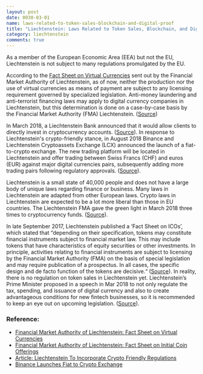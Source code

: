 ```yaml
---
layout: post
date: 0030-03-01
name: laws-related-to-token-sales-blockchain-and-digital-proof
title: "Liechtenstein: Laws Related to Token Sales, Blockchain, and Digital Proof"
category: liechtenstein
comments: true
---
```

As a member of the European Economic Area (EEA) but not the EU, Liechtenstein is not subject to many regulations promulgated by the EU.

According to the [Fact Sheet on Virtual Currencies](https://www.fma-li.li/files/fma/fma-fact-sheet-virtual-currencies.pdf) sent out by the Financial Market Authority of Liechtenstein, as of now, neither the production nor the use of virtual currencies as means of payment are subject to any licensing requirement governed by specialized legislation. Anti-money laundering and anti-terrorist financing laws may apply to digital currency companies in Liechtenstein, but this determination is done on a case-by-case basis by the Financial Market Authority (FMA) Liechtenstein. ([Source](https://www.fma-li.li/files/fma/fma-fact-sheet-virtual-currencies.pdf))

In March 2018, a Liechtenstein Bank announced that it would allow clients to directly invest in cryptocurrency accounts. ([Source](https://the-blockchain-journal.com/2018/03/03/a-liechtenstein-bank-allows-clients-to-directly-invest-in-cryptocurrency/)). In response to Liechtenstein's crypto-friendly stance, in August 2018 Binance and Liechtenstein Cryptoassets Exchange (LCX) announced the launch of a fiat-to-crypto exchange. The new trading platform will be located in Liechtenstein and offer trading between Swiss Francs (CHF) and euros (EUR) against major digital currencies pairs, subsequently adding more trading pairs following regulatory approvals. ([Source](https://cointelegraph.com/news/binance-lcx-launches-fiat-to-crypto-exchange-in-liechtenstein)).

Liechtenstein is a small state of 40,000 people and does not have a large body of unique laws regarding finance or business. Many laws in Liechtenstein are adapted from other European laws. Crypto laws in Liechtenstein are expected to be a lot more liberal than those in EU countries. The Liechtenstein FMA gave the green light in March 2018 three times to cryptocurrency funds. ([Source](https://www.liechtenstein.li/en/news-detail/article/liechtenstein-gives-green-light-to-crypto-funds/)).


In late September 2017, Liechtenstein published a ‘Fact Sheet on ICOs’, which stated that “depending on their specification, tokens may constitute financial instruments subject to financial market law. This may include tokens that have characteristics of equity securities or other investments. In principle, activities relating to financial instruments are subject to licensing by the Financial Market Authority (FMA) on the basis of special legislation and may require publication of a prospectus. In all cases, the specific design and de facto function of the tokens are decisive.“ ([Source](https://www.fma-li.li/files/fma/fma-factsheet-ico.pdf)). In reality, there is no regulation on token sales in Liechtenstein yet. Liechtenstein’s Prime Minister proposed in a speech in Mar 2018 to not only regulate the tax, spending, and issuance of digital currency and also to create advantageous conditions for new fintech businesses, so it is recommended to keep an eye out on upcoming legislation.  ([Source](https://coinidol.com/liechtenstein-to-incorporate-crypto-friendly-regulations/)).


### Reference:
* [Financial Market Authority of Liechtenstein: Fact Sheet on Virtual Currencies](https://www.fma-li.li/files/fma/fma-fact-sheet-virtual-currencies.pdf)
* [Financial Market Authority of Liechtenstein: Fact Sheet on Initial Coin Offerings](https://www.fma-li.li/files/fma/fma-factsheet-ico.pdf)
* [Article: Liechtenstein To Incorporate Crypto Friendly Regulations](https://coinidol.com/liechtenstein-to-incorporate-crypto-friendly-regulations/)
* [Binance Launches Fiat to Crypto Exchange](https://cointelegraph.com/news/binance-lcx-launches-fiat-to-crypto-exchange-in-liechtenstein)
